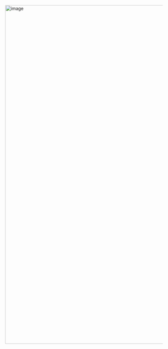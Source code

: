<img width="1082" alt="image" src="https://github.com/user-attachments/assets/740e78a8-3132-4a0c-b5ac-7c5c4fa8f9df">
